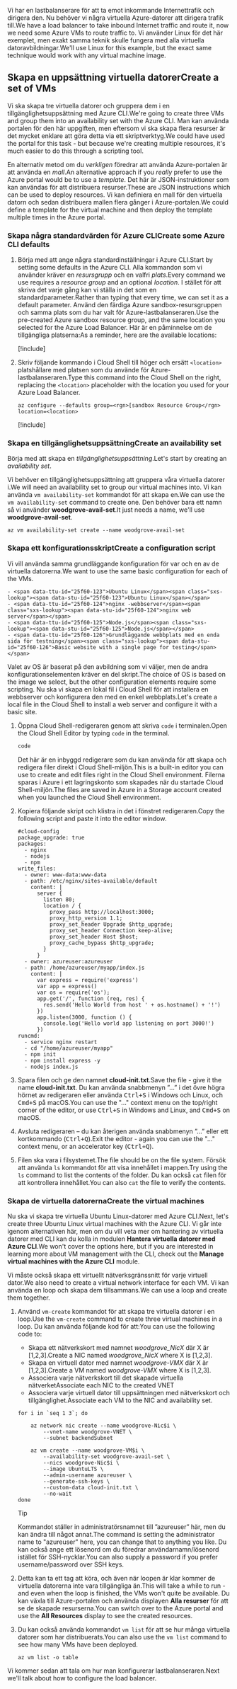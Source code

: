 <span data-ttu-id="25f60-101">Vi har en lastbalanserare för att ta emot inkommande Internettrafik och dirigera den. Nu behöver vi några virtuella Azure-datorer att dirigera trafik till.</span><span class="sxs-lookup"><span data-stu-id="25f60-101">We have a load balancer to take inbound Internet traffic and route it, now we need some Azure VMs to route traffic to.</span></span> <span data-ttu-id="25f60-102">Vi använder Linux för det här exemplet, men exakt samma teknik skulle fungera med alla virtuella datoravbildningar.</span><span class="sxs-lookup"><span data-stu-id="25f60-102">We'll use Linux for this example, but the exact same technique would work with any virtual machine image.</span></span>

## <a name="create-a-set-of-vms"></a><span data-ttu-id="25f60-103">Skapa en uppsättning virtuella datorer</span><span class="sxs-lookup"><span data-stu-id="25f60-103">Create a set of VMs</span></span>

<span data-ttu-id="25f60-104">Vi ska skapa tre virtuella datorer och gruppera dem i en tillgänglighetsuppsättning med Azure CLI.</span><span class="sxs-lookup"><span data-stu-id="25f60-104">We're going to create three VMs and group them into an availability set with the Azure CLI.</span></span> <span data-ttu-id="25f60-105">Man kan använda portalen för den här uppgiften, men eftersom vi ska skapa flera resurser är det mycket enklare att göra detta via ett skriptverktyg.</span><span class="sxs-lookup"><span data-stu-id="25f60-105">We could have used the portal for this task - but because we're creating multiple resources, it's much easier to do this through a scripting tool.</span></span>

<span data-ttu-id="25f60-106">En alternativ metod om du _verkligen_ föredrar att använda Azure-portalen är att använda en _mall_.</span><span class="sxs-lookup"><span data-stu-id="25f60-106">An alternative approach if you _really_ prefer to use the Azure portal would be to use a _template_.</span></span> <span data-ttu-id="25f60-107">Det här är JSON-instruktioner som kan användas för att distribuera resurser.</span><span class="sxs-lookup"><span data-stu-id="25f60-107">These are JSON instructions which can be used to deploy resources.</span></span> <span data-ttu-id="25f60-108">Vi kan definiera en mall för den virtuella datorn och sedan distribuera mallen flera gånger i Azure-portalen.</span><span class="sxs-lookup"><span data-stu-id="25f60-108">We could define a template for the virtual machine and then deploy the template multiple times in the Azure portal.</span></span>

### <a name="create-some-azure-cli-defaults"></a><span data-ttu-id="25f60-109">Skapa några standardvärden för Azure CLI</span><span class="sxs-lookup"><span data-stu-id="25f60-109">Create some Azure CLI defaults</span></span>

1. <span data-ttu-id="25f60-110">Börja med att ange några standardinställningar i Azure CLI.</span><span class="sxs-lookup"><span data-stu-id="25f60-110">Start by setting some defaults in the Azure CLI.</span></span> <span data-ttu-id="25f60-111">Alla kommandon som vi använder kräver en _resursgrupp_ och en valfri _plats_.</span><span class="sxs-lookup"><span data-stu-id="25f60-111">Every command we use requires a _resource group_ and an optional _location_.</span></span> <span data-ttu-id="25f60-112">I stället för att skriva det varje gång kan vi ställa in det som en standardparameter.</span><span class="sxs-lookup"><span data-stu-id="25f60-112">Rather than typing that every time, we can set it as a default parameter.</span></span> <span data-ttu-id="25f60-113">Använd den färdiga Azure sandbox-resursgruppen och samma plats som du har valt för Azure-lastbalanseraren.</span><span class="sxs-lookup"><span data-stu-id="25f60-113">Use the pre-created Azure sandbox resource group, and the same location you selected for the Azure Load Balancer.</span></span> <span data-ttu-id="25f60-114">Här är en påminnelse om de tillgängliga platserna:</span><span class="sxs-lookup"><span data-stu-id="25f60-114">As a reminder, here are the available locations:</span></span>

    [!include[](../../../includes/azure-sandbox-regions-note.md)]

1. <span data-ttu-id="25f60-115">Skriv följande kommando i Cloud Shell till höger och ersätt `<location>` platshållare med platsen som du använde för Azure-lastbalanseraren.</span><span class="sxs-lookup"><span data-stu-id="25f60-115">Type this command into the Cloud Shell on the right, replacing the `<location>` placeholder with the location you used for your Azure Load Balancer.</span></span>

    ```azurecli
    az configure --defaults group=<rgn>[sandbox Resource Group</rgn> location=<location>
    ```

    [!include[](../../../includes/azure-cloudshell-copy-paste-tip.md)]

### <a name="create-an-availability-set"></a><span data-ttu-id="25f60-116">Skapa en tillgänglighetsuppsättning</span><span class="sxs-lookup"><span data-stu-id="25f60-116">Create an availability set</span></span>

<span data-ttu-id="25f60-117">Börja med att skapa en _tillgänglighetsuppsättning_.</span><span class="sxs-lookup"><span data-stu-id="25f60-117">Let's start by creating an _availability set_.</span></span>

<span data-ttu-id="25f60-118">Vi behöver en tillgänglighetsuppsättning att gruppera våra virtuella datorer i.</span><span class="sxs-lookup"><span data-stu-id="25f60-118">We will need an availability set to group our virtual machines into.</span></span> <span data-ttu-id="25f60-119">Vi kan använda `vm availability-set` kommandot för att skapa en.</span><span class="sxs-lookup"><span data-stu-id="25f60-119">We can use the `vm availability-set` command to create one.</span></span> <span data-ttu-id="25f60-120">Den behöver bara ett namn så vi använder **woodgrove-avail-set**.</span><span class="sxs-lookup"><span data-stu-id="25f60-120">It just needs a name, we'll use **woodgrove-avail-set**.</span></span>

```azurecli
az vm availability-set create --name woodgrove-avail-set
```

### <a name="create-a-configuration-script"></a><span data-ttu-id="25f60-121">Skapa ett konfigurationsskript</span><span class="sxs-lookup"><span data-stu-id="25f60-121">Create a configuration script</span></span>

<span data-ttu-id="25f60-122">Vi vill använda samma grundläggande konfiguration för var och en av de virtuella datorerna.</span><span class="sxs-lookup"><span data-stu-id="25f60-122">We want to use the same basic configuration for each of the VMs.</span></span>

    - <span data-ttu-id="25f60-123">Ubuntu Linux</span><span class="sxs-lookup"><span data-stu-id="25f60-123">Ubuntu Linux</span></span>
    - <span data-ttu-id="25f60-124">nginx -webbserver</span><span class="sxs-lookup"><span data-stu-id="25f60-124">nginx web server</span></span>
    - <span data-ttu-id="25f60-125">Node.js</span><span class="sxs-lookup"><span data-stu-id="25f60-125">Node.js</span></span>
    - <span data-ttu-id="25f60-126">Grundläggande webbplats med en enda sida för testning</span><span class="sxs-lookup"><span data-stu-id="25f60-126">Basic website with a single page for testing</span></span>

<span data-ttu-id="25f60-127">Valet av OS är baserat på den avbildning som vi väljer, men de andra konfigurationselementen kräver en del skript.</span><span class="sxs-lookup"><span data-stu-id="25f60-127">The choice of OS is based on the image we select, but the other configuration elements require some scripting.</span></span> <span data-ttu-id="25f60-128">Nu ska vi skapa en lokal fil i Cloud Shell för att installera en webbserver och konfigurera den med en enkel webbplats.</span><span class="sxs-lookup"><span data-stu-id="25f60-128">Let's create a local file in the Cloud Shell to install a web server and configure it with a basic site.</span></span>

1. <span data-ttu-id="25f60-129">Öppna Cloud Shell-redigeraren genom att skriva `code` i terminalen.</span><span class="sxs-lookup"><span data-stu-id="25f60-129">Open the Cloud Shell Editor by typing `code` in the terminal.</span></span>

    ```bash
    code
    ```

    <span data-ttu-id="25f60-130">Det här är en inbyggd redigerare som du kan använda för att skapa och redigera filer direkt i Cloud Shell-miljön.</span><span class="sxs-lookup"><span data-stu-id="25f60-130">This is a built-in editor you can use to create and edit files right in the Cloud Shell environment.</span></span> <span data-ttu-id="25f60-131">Filerna sparas i Azure i ett lagringskonto som skapades när du startade Cloud Shell-miljön.</span><span class="sxs-lookup"><span data-stu-id="25f60-131">The files are saved in Azure in a Storage account created when you launched the Cloud Shell environment.</span></span>

1. <span data-ttu-id="25f60-132">Kopiera följande skript och klistra in det i fönstret redigeraren.</span><span class="sxs-lookup"><span data-stu-id="25f60-132">Copy the following script and paste it into the editor window.</span></span>

    ```script
    #cloud-config
    package_upgrade: true
    packages:
      - nginx
      - nodejs
      - npm
    write_files:
      - owner: www-data:www-data
      - path: /etc/nginx/sites-available/default
        content: |
          server {
            listen 80;
            location / {
              proxy_pass http://localhost:3000;
              proxy_http_version 1.1;
              proxy_set_header Upgrade $http_upgrade;
              proxy_set_header Connection keep-alive;
              proxy_set_header Host $host;
              proxy_cache_bypass $http_upgrade;
            }
          }
      - owner: azureuser:azureuser
      - path: /home/azureuser/myapp/index.js
        content: |
          var express = require('express')
          var app = express()
          var os = require('os');
          app.get('/', function (req, res) {
            res.send('Hello World from host ' + os.hostname() + '!')
          })
          app.listen(3000, function () {
            console.log('Hello world app listening on port 3000!')
          })
    runcmd:
      - service nginx restart
      - cd "/home/azureuser/myapp"
      - npm init
      - npm install express -y
      - nodejs index.js
    ```

1. <span data-ttu-id="25f60-133">Spara filen och ge den namnet **cloud-init.txt**.</span><span class="sxs-lookup"><span data-stu-id="25f60-133">Save the file - give it the name **cloud-init.txt**.</span></span> <span data-ttu-id="25f60-134">Du kan använda snabbmenyn ”...” i det övre högra hörnet av redigeraren eller använda <kbd>Ctrl+S</kbd> i Windows och Linux, och <kbd>Cmd+S</kbd> på macOS.</span><span class="sxs-lookup"><span data-stu-id="25f60-134">You can use the "..." context menu on the top/right corner of the editor, or use <kbd>Ctrl+S</kbd> in Windows and Linux, and <kbd>Cmd+S</kbd> on macOS.</span></span>

1. <span data-ttu-id="25f60-135">Avsluta redigeraren – du kan återigen använda snabbmenyn ”...” eller ett kortkommando (<kbd>Ctrl+Q</kbd>).</span><span class="sxs-lookup"><span data-stu-id="25f60-135">Exit the editor - again you can use the "..." context menu, or an accelerator key (<kbd>Ctrl+Q</kbd>).</span></span>

1. <span data-ttu-id="25f60-136">Filen ska vara i filsystemet.</span><span class="sxs-lookup"><span data-stu-id="25f60-136">The file should be on the file system.</span></span> <span data-ttu-id="25f60-137">Försök att använda `ls` kommandot för att visa innehållet i mappen.</span><span class="sxs-lookup"><span data-stu-id="25f60-137">Try using the `ls` command to list the contents of the folder.</span></span> <span data-ttu-id="25f60-138">Du kan också `cat` filen för att kontrollera innehållet.</span><span class="sxs-lookup"><span data-stu-id="25f60-138">You can also `cat` the file to verify the contents.</span></span>

### <a name="create-the-virtual-machines"></a><span data-ttu-id="25f60-139">Skapa de virtuella datorerna</span><span class="sxs-lookup"><span data-stu-id="25f60-139">Create the virtual machines</span></span>

<span data-ttu-id="25f60-140">Nu ska vi skapa tre virtuella Ubuntu Linux-datorer med Azure CLI.</span><span class="sxs-lookup"><span data-stu-id="25f60-140">Next, let's create three Ubuntu Linux virtual machines with the Azure CLI.</span></span> <span data-ttu-id="25f60-141">Vi går inte igenom alternativen här, men om du vill veta mer om hantering av virtuella datorer med CLI kan du kolla in modulen **Hantera virtuella datorer med Azure CLI**.</span><span class="sxs-lookup"><span data-stu-id="25f60-141">We won't cover the options here, but if you are interested in learning more about VM management with the CLI, check out the **Manage virtual machines with the Azure CLI** module.</span></span>

<span data-ttu-id="25f60-142">Vi måste också skapa ett virtuellt nätverksgränssnitt för varje virtuell dator.</span><span class="sxs-lookup"><span data-stu-id="25f60-142">We also need to create a virtual network interface for each VM.</span></span> <span data-ttu-id="25f60-143">Vi kan använda en loop och skapa dem tillsammans.</span><span class="sxs-lookup"><span data-stu-id="25f60-143">We can use a loop and create them together.</span></span>

1. <span data-ttu-id="25f60-144">Använd `vm-create` kommandot för att skapa tre virtuella datorer i en loop.</span><span class="sxs-lookup"><span data-stu-id="25f60-144">Use the `vm-create` command to create three virtual machines in a loop.</span></span> <span data-ttu-id="25f60-145">Du kan använda följande kod för att:</span><span class="sxs-lookup"><span data-stu-id="25f60-145">You can use the following code to:</span></span>
    - <span data-ttu-id="25f60-146">Skapa ett nätverkskort med namnet _woodgrove_NicX_ där X är [1,2,3].</span><span class="sxs-lookup"><span data-stu-id="25f60-146">Create a NIC named _woodgrove_NicX_ where X is [1,2,3].</span></span>
    - <span data-ttu-id="25f60-147">Skapa en virtuell dator med namnet _woodgrove-VMX_ där X är [1,2,3].</span><span class="sxs-lookup"><span data-stu-id="25f60-147">Create a VM named _woodgrove-VMX_ where X is [1,2,3].</span></span>
    - <span data-ttu-id="25f60-148">Associera varje nätverkskort till det skapade virtuella nätverket</span><span class="sxs-lookup"><span data-stu-id="25f60-148">Associate each NIC to the created VNET</span></span>
    - <span data-ttu-id="25f60-149">Associera varje virtuell dator till uppsättningen med nätverkskort och tillgänglighet.</span><span class="sxs-lookup"><span data-stu-id="25f60-149">Associate each VM to the NIC and availability set.</span></span>

    ```azurecli
    for i in `seq 1 3`; do

        az network nic create --name woodgrove-Nic$i \
            --vnet-name woodgrove-VNET \
            --subnet backendSubnet

        az vm create --name woodgrove-VM$i \
            --availability-set woodgrove-avail-set \
            --nics woodgrove-Nic$i \
            --image UbuntuLTS \
            --admin-username azureuser \
            --generate-ssh-keys \
            --custom-data cloud-init.txt \
            --no-wait
    done
    ```
    > [!TIP]
    > <span data-ttu-id="25f60-150">Kommandot ställer in administratörsnamnet till ”azureuser” här, men du kan ändra till något annat.</span><span class="sxs-lookup"><span data-stu-id="25f60-150">The command is setting the administrator name to "azureuser" here, you can change that to anything you like.</span></span> <span data-ttu-id="25f60-151">Du kan också ange ett lösenord om du föredrar användarnamn/lösenord istället för SSH-nycklar.</span><span class="sxs-lookup"><span data-stu-id="25f60-151">You can also supply a password if you prefer username/password over SSH keys.</span></span>

1. <span data-ttu-id="25f60-152">Detta kan ta ett tag att köra, och även när loopen är klar kommer de virtuella datorerna inte vara tillgängliga än.</span><span class="sxs-lookup"><span data-stu-id="25f60-152">This will take a while to run - and even when the loop is finished, the VMs won't quite be available.</span></span> <span data-ttu-id="25f60-153">Du kan växla till Azure-portalen och använda displayen **Alla resurser** för att se de skapade resurserna.</span><span class="sxs-lookup"><span data-stu-id="25f60-153">You can switch over to the Azure portal and use the **All Resources** display to see the created resources.</span></span>

1. <span data-ttu-id="25f60-154">Du kan också använda kommandot `vm list` för att se hur många virtuella datorer som har distribuerats.</span><span class="sxs-lookup"><span data-stu-id="25f60-154">You can also use the `vm list` command to see how many VMs have been deployed.</span></span>

    ```azurecli
    az vm list -o table
    ```

<span data-ttu-id="25f60-155">Vi kommer sedan att tala om hur man konfigurerar lastbalanseraren.</span><span class="sxs-lookup"><span data-stu-id="25f60-155">Next we'll talk about how to configure the load balancer.</span></span>